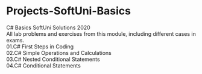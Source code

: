 # Projects-SoftUni-Basics
C# Basics SoftUni Solutions 2020<br>
All lab problems and exercises from this module, including different cases in exams. <br>
01.C# First Steps in Coding<br>
02.C# Simple Operations and Calculations<br>
03.C# Nested Conditional Statements<br>
04.C# Conditional Statements<br>
<br>
<br>
<br>
